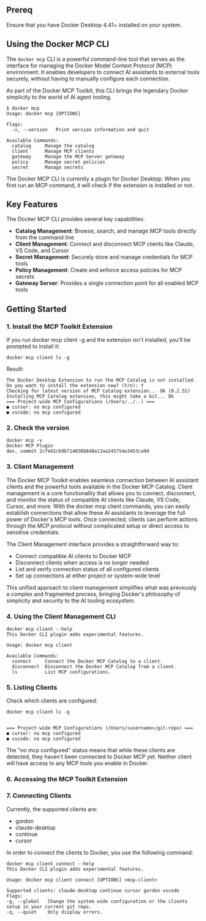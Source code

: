 
## Prereq

Ensure that you have Docker Desktop 4.41+ installed on your system.

## Using the Docker MCP CLI

The `docker mcp` CLI is a powerful command-line tool that serves as the interface for managing the Docker Model Context Protocol (MCP) environment. 
It enables developers to connect AI assistants to external tools securely, without having to manually configure each connection.

As part of the Docker MCP Toolkit, this CLI brings the legendary Docker simplicity to the world of AI agent tooling.

```
$ docker mcp
Usage: docker mcp [OPTIONS]

Flags:
  -v, --version   Print version information and quit

Available Commands:
  catalog     Manage the catalog
  client      Manage MCP clients
  gateway     Manage the MCP Server gateway
  policy      Manage secret policies
  secret      Manage secrets
```

The Docker MCP CLI is currently a plugin for Docker Desktop. 
When you first run an MCP command, it will check if the extension is installed or not.

## Key Features

The Docker MCP CLI provides several key capabilities:

- **Catalog Management**: Browse, search, and manage MCP tools directly from the command line
- **Client Management**: Connect and disconnect MCP clients like Claude, VS Code, and Cursor
- **Secret Management**: Securely store and manage credentials for MCP tools
- **Policy Management**: Create and enforce access policies for MCP secrets
- **Gateway Server**: Provides a single connection point for all enabled MCP tools


## Getting Started


### 1.  Install the MCP Toolkit Extension

If you run docker mcp client -g  and the extension isn't installed, you'll be prompted to install it:

```
docker mcp client ls -g
```

Result:

```
The Docker Desktop Extension to run the MCP Catalog is not installed. 
Do you want to install the extension now? (Y/n): Y 
Checking for latest version of MCP Catalog extension... Ok (0.2.51) 
Installing MCP Catalog extension, this might take a bit... Ok
=== Project-wide MCP Configurations (/Users/../..) ===
● cursor: no mcp configured
● vscode: no mcp configured
```

### 2. Check the version


```
docker mcp -v
Docker MCP Plugin
dev, commit 2cfe91cb9b714036b840a13aa245754e3453ca9d
```

### 3. Client Management 

The Docker MCP Toolkit enables seamless connection between AI assistant clients and the powerful tools available in the Docker MCP Catalog. Client management is a core functionality that allows you to connect, disconnect, and monitor the status of compatible AI clients like Claude, VS Code, Cursor, and more.
With the docker mcp client commands, you can easily establish connections that allow these AI assistants to leverage the full power of Docker's MCP tools. Once connected, clients can perform actions through the MCP protocol without complicated setup or direct access to sensitive credentials.

The Client Management interface provides a straightforward way to:

- Connect compatible AI clients to Docker MCP
- Disconnect clients when access is no longer needed
- List and verify connection status of all configured clients
- Set up connections at either project or system-wide level

This unified approach to client management simplifies what was previously a complex and fragmented process, bringing Docker's philosophy of simplicity and security to the AI tooling ecosystem.

### 4. Using the Client Management CLI

```
docker mcp client --help
This Docker CLI plugin adds experimental features.

Usage: docker mcp client

Available Commands:
  connect     Connect the Docker MCP Catalog to a client.
  disconnect  Disconnect the Docker MCP Catalog from a client.
  ls          List MCP configurations.
```

### 5. Listing Clients

Check which clients are configured:

```shell
docker mcp client ls -g


=== Project-wide MCP Configurations (/Users/<username>/git-repo) ===
● cursor: no mcp configured
● vscode: no mcp configured
```


The "no mcp configured" status means that while these clients are detected, they haven't been connected to Docker MCP yet. Neither client will have access to any MCP tools you enable in Docker.

### 6. Accessing the MCP Toolkit Extension


### 7. Connecting Clients


Currently, the supported clients are:

- gordon 
- claude-desktop
- continue
- cursor



In order to connect the clients to Docker, you use the following command:

```
docker mcp client connect --help
This Docker CLI plugin adds experimental features.

Usage: docker mcp client connect [OPTIONS] <mcp-client>

Supported clients: claude-desktop continue cursor gordon vscode
Flags:
-g, --global   Change the system wide configuration or the clients setup in your current git repo.
-q, --quiet    Only display errors.
```


